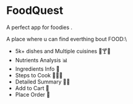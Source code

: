 # FoodQuest
A perfect app for foodies . 

A place where u can find everthing bout FOOD:\

<ul>
  <li>5k+ dishes and Multiple cuisines 🍜🍸🍩</li>
  <li>Nutrients Analysis 📊</li>
  <li>Ingredients Info 📝</li>
  <li>Steps to Cook 👩🏻‍🍳</li>
  <li>Detailed Summary 📜📎</li>
  <li>Add to Cart 🛒</li>
  <li>Place Order 🚚</li>
</ul>


